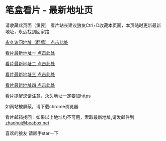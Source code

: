 # 笔盒看片 - 最新地址页

请收藏此页面（重要）
看片站长建议狼友Ctrl+D收藏本页面，本页随时更新最新地址，永远找到回家路

[永久访问地址（翻牆） 点击此处](https://beabox.net/)

[看片最新地址一 点击此处](https://6va00b6jvy.shop)

[看片最新地址二 点击此处](https://s7vu2h0i6gp.shop)

[看片最新地址三 点击此处](https://n2a3r7ofb3.wiki)

[看片最新地址四 点击此处](https://ej0s5hg9pted.wiki)

看片提醒您请注意，永久地址一定要加https

如网站被屏蔽，请下载chrome浏览器

看片邮箱找回：如果以上地址均不可用，索取最新地址,请发邮件到 zhaohui@beabox.net

喜欢的狼友 请顺手star一下
